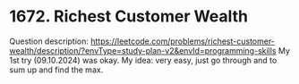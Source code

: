 # 1672. Richest Customer Wealth
Question description: https://leetcode.com/problems/richest-customer-wealth/description/?envType=study-plan-v2&envId=programming-skills
My 1st try (09.10.2024) was okay.
My idea: very easy, just go through and to sum up and find the max.